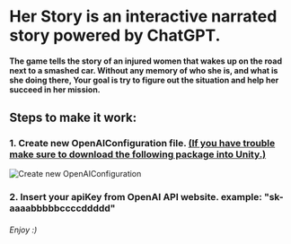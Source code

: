 Her Story is an interactive narrated story powered by ChatGPT.
======
#### The game tells the story of an injured women that wakes up on the road next to a smashed car. Without any memory of who she is, and what is she doing there, Your goal is try to figure out the situation and help her succeed in her mission.



Steps to make it work:
------
### 1. Create new OpenAIConfiguration file.  [(If you have trouble make sure to download the following package into Unity.)](https://github.com/RageAgainstThePixel/com.openai.unity)
![Create new OpenAIConfiguration](https://github.com/RageAgainstThePixel/com.openai.unity/blob/main/OpenAI/Packages/com.openai.unity/Documentation~/images/create-scriptable-object.png)

### 2. Insert your apiKey from OpenAI API website. example: "sk-aaaabbbbbccccddddd"



###### Enjoy :)

